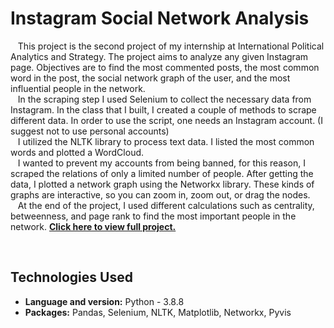 # Instagram Social Network Analysis
&nbsp;&nbsp;&nbsp;This project is the second project of my internship at International Political Analytics and Strategy. The project aims to analyze any given Instagram page. Objectives are to find the most commented posts, the most common word in the post, the social network graph of the user, and the most influential people in the network.  
&nbsp;&nbsp;&nbsp;In the scraping step I used Selenium to collect the necessary data from Instagram. In the class that I built, I created a couple of methods to scrape different data. In order to use the script, one needs an Instagram account. (I suggest not to use personal accounts)  
&nbsp;&nbsp;&nbsp;I utilized the NLTK library to process text data. I listed the most common words and plotted a WordCloud.  
&nbsp;&nbsp;&nbsp;I wanted to prevent my accounts from being banned, for this reason, I scraped the relations of only a limited number of people. After getting the data, I plotted a network graph using the Networkx library. These kinds of graphs are interactive, so you can zoom in, zoom out, or drag the nodes.  
&nbsp;&nbsp;&nbsp;At the end of the project, I used different calculations such as centrality, betweenness, and page rank to find the most important people in the network. 
[**Click here to view full project.**](https://akgunburak.github.io/Social_Network_Analysis/)

&nbsp;

## Technologies Used
* **Language and version:** Python - 3.8.8
* **Packages:** Pandas, Selenium, NLTK, Matplotlib, Networkx, Pyvis


